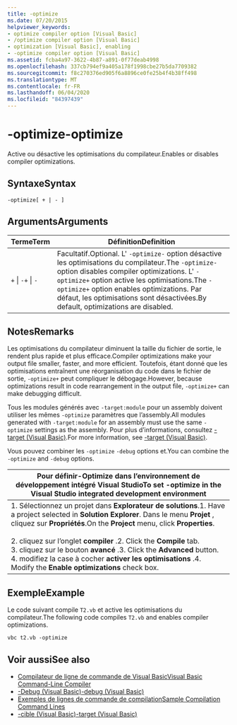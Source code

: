 ```yaml
---
title: -optimize
ms.date: 07/20/2015
helpviewer_keywords:
- optimize compiler option [Visual Basic]
- /optimize compiler option [Visual Basic]
- optimization [Visual Basic], enabling
- -optimize compiler option [Visual Basic]
ms.assetid: fcba4a97-3622-4b87-a891-0f77deab4998
ms.openlocfilehash: 337cb794ef9a405a178f1998cbe27b5da7709382
ms.sourcegitcommit: f8c270376ed905f6a8896ce0fe25b4f4b38ff498
ms.translationtype: MT
ms.contentlocale: fr-FR
ms.lasthandoff: 06/04/2020
ms.locfileid: "84397439"
---
```

# <a name="-optimize"></a><span data-ttu-id="df229-102">-optimize</span><span class="sxs-lookup"><span data-stu-id="df229-102">-optimize</span></span>
<span data-ttu-id="df229-103">Active ou désactive les optimisations du compilateur.</span><span class="sxs-lookup"><span data-stu-id="df229-103">Enables or disables compiler optimizations.</span></span>  
  
## <a name="syntax"></a><span data-ttu-id="df229-104">Syntaxe</span><span class="sxs-lookup"><span data-stu-id="df229-104">Syntax</span></span>  
  
```console  
-optimize[ + | - ]  
```  
  
## <a name="arguments"></a><span data-ttu-id="df229-105">Arguments</span><span class="sxs-lookup"><span data-stu-id="df229-105">Arguments</span></span>  
  
|<span data-ttu-id="df229-106">Terme</span><span class="sxs-lookup"><span data-stu-id="df229-106">Term</span></span>|<span data-ttu-id="df229-107">Définition</span><span class="sxs-lookup"><span data-stu-id="df229-107">Definition</span></span>|  
|---|---|  
|<span data-ttu-id="df229-108">`+` &#124; `-`</span><span class="sxs-lookup"><span data-stu-id="df229-108">`+` &#124; `-`</span></span>|<span data-ttu-id="df229-109">Facultatif.</span><span class="sxs-lookup"><span data-stu-id="df229-109">Optional.</span></span> <span data-ttu-id="df229-110">L' `-optimize-` option désactive les optimisations du compilateur.</span><span class="sxs-lookup"><span data-stu-id="df229-110">The `-optimize-` option disables compiler optimizations.</span></span> <span data-ttu-id="df229-111">L' `-optimize+` option active les optimisations.</span><span class="sxs-lookup"><span data-stu-id="df229-111">The `-optimize+` option enables optimizations.</span></span> <span data-ttu-id="df229-112">Par défaut, les optimisations sont désactivées.</span><span class="sxs-lookup"><span data-stu-id="df229-112">By default, optimizations are disabled.</span></span>|  
  
## <a name="remarks"></a><span data-ttu-id="df229-113">Notes</span><span class="sxs-lookup"><span data-stu-id="df229-113">Remarks</span></span>  
 <span data-ttu-id="df229-114">Les optimisations du compilateur diminuent la taille du fichier de sortie, le rendent plus rapide et plus efficace.</span><span class="sxs-lookup"><span data-stu-id="df229-114">Compiler optimizations make your output file smaller, faster, and more efficient.</span></span> <span data-ttu-id="df229-115">Toutefois, étant donné que les optimisations entraînent une réorganisation du code dans le fichier de sortie, `-optimize+` peut compliquer le débogage.</span><span class="sxs-lookup"><span data-stu-id="df229-115">However, because optimizations result in code rearrangement in the output file, `-optimize+` can make debugging difficult.</span></span>  
  
 <span data-ttu-id="df229-116">Tous les modules générés avec `-target:module` pour un assembly doivent utiliser les mêmes `-optimize` paramètres que l’assembly.</span><span class="sxs-lookup"><span data-stu-id="df229-116">All modules generated with `-target:module` for an assembly must use the same `-optimize` settings as the assembly.</span></span> <span data-ttu-id="df229-117">Pour plus d’informations, consultez [-target (Visual Basic)](target.md).</span><span class="sxs-lookup"><span data-stu-id="df229-117">For more information, see [-target (Visual Basic)](target.md).</span></span>  
  
 <span data-ttu-id="df229-118">Vous pouvez combiner les `-optimize` `-debug` options et.</span><span class="sxs-lookup"><span data-stu-id="df229-118">You can combine the `-optimize` and `-debug` options.</span></span>  
  
|<span data-ttu-id="df229-119">Pour définir-Optimize dans l’environnement de développement intégré Visual Studio</span><span class="sxs-lookup"><span data-stu-id="df229-119">To set -optimize in the Visual Studio integrated development environment</span></span>|  
|---|  
|<span data-ttu-id="df229-120">1. Sélectionnez un projet dans **Explorateur de solutions**.</span><span class="sxs-lookup"><span data-stu-id="df229-120">1.  Have a project selected in **Solution Explorer**.</span></span> <span data-ttu-id="df229-121">Dans le menu **Projet** , cliquez sur **Propriétés**.</span><span class="sxs-lookup"><span data-stu-id="df229-121">On the **Project** menu, click **Properties**.</span></span><br />     <br /><span data-ttu-id="df229-122">2. cliquez sur l’onglet **compiler** .</span><span class="sxs-lookup"><span data-stu-id="df229-122">2.  Click the **Compile** tab.</span></span><br /><span data-ttu-id="df229-123">3. cliquez sur le bouton **avancé** .</span><span class="sxs-lookup"><span data-stu-id="df229-123">3.  Click the **Advanced** button.</span></span><br /><span data-ttu-id="df229-124">4. modifiez la case à cocher **activer les optimisations** .</span><span class="sxs-lookup"><span data-stu-id="df229-124">4.  Modify the **Enable optimizations** check box.</span></span>|  
  
## <a name="example"></a><span data-ttu-id="df229-125">Exemple</span><span class="sxs-lookup"><span data-stu-id="df229-125">Example</span></span>  
 <span data-ttu-id="df229-126">Le code suivant compile `T2.vb` et active les optimisations du compilateur.</span><span class="sxs-lookup"><span data-stu-id="df229-126">The following code compiles `T2.vb` and enables compiler optimizations.</span></span>  
  
```console
vbc t2.vb -optimize  
```  
  
## <a name="see-also"></a><span data-ttu-id="df229-127">Voir aussi</span><span class="sxs-lookup"><span data-stu-id="df229-127">See also</span></span>

- [<span data-ttu-id="df229-128">Compilateur de ligne de commande de Visual Basic</span><span class="sxs-lookup"><span data-stu-id="df229-128">Visual Basic Command-Line Compiler</span></span>](index.md)
- [<span data-ttu-id="df229-129">-Debug (Visual Basic)</span><span class="sxs-lookup"><span data-stu-id="df229-129">-debug (Visual Basic)</span></span>](debug.md)
- [<span data-ttu-id="df229-130">Exemples de lignes de commande de compilation</span><span class="sxs-lookup"><span data-stu-id="df229-130">Sample Compilation Command Lines</span></span>](sample-compilation-command-lines.md)
- [<span data-ttu-id="df229-131">-cible (Visual Basic)</span><span class="sxs-lookup"><span data-stu-id="df229-131">-target (Visual Basic)</span></span>](target.md)
